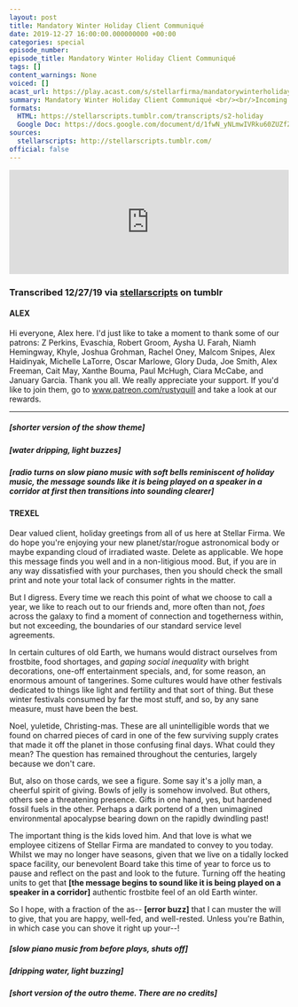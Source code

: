 ```yaml
---
layout: post
title: Mandatory Winter Holiday Client Communiqué
date: 2019-12-27 16:00:00.000000000 +00:00
categories: special
episode_number: 
episode_title: Mandatory Winter Holiday Client Communiqué
tags: []
content_warnings: None
voiced: []
acast_url: https://play.acast.com/s/stellarfirma/mandatorywinterholidayclientcommunique
summary: Mandatory Winter Holiday Client Communiqué <br/><br/>Incoming Message from Line Manager Hartro Piltz... Message reads- “So help me Trexel, if you don’t do this board forsaken message I will personally see to it that you spend the next year picking my toenails out of your soft pallet! RECORD A MESSAGE FOR YOUR CLIENTS!” <br/><br/>Response from Consultant Trexel Geistman- <br/><br/>*ERROR* MESSAGE UNREADABLE, APPEARS TO BE COMPRISED OF WAILING AND GNASHING OF TEETH <br/><br/>… <br/><br/>… <br/><br/>… <br/><br/>Audio attachment received from Consultant Trexel Geistman with following notation- <br/><br/>“Take your flesh and be gone incalcitrant star devil!”
formats: 
  HTML: https://stellarscripts.tumblr.com/transcripts/s2-holiday
  Google Doc: https://docs.google.com/document/d/1fwN_yNLmwIVRku60ZUZfZevoJEQYoVAqC7xpw8PeBJU/edit
sources:
  stellarscripts: http://stellarscripts.tumblr.com/
official: false
---
```


<iframe title="Embed Player" width="100%" height="188px" src="https://embed.acast.com/stellarfirma/mandatorywinterholidayclientcommunique" scrolling="no" frameBorder="0" style="border:none;overflow:hidden;"></iframe>

### Transcribed 12/27/19 via [stellarscripts](https://stellarscripts.tumblr.com/) on tumblr

#### ALEX

Hi everyone, Alex here. I'd just like to take a moment to thank some of our patrons: Z Perkins, Evaschia, Robert Groom, Aysha U. Farah, Niamh Hemingway, Khyle, Joshua Grohman, Rachel Oney, Malcom Snipes, Alex Haidinyak, Michelle LaTorre, Oscar Marlowe, Glory Duda, Joe Smith, Alex Freeman, Cait May, Xanthe Bouma, Paul McHugh, Ciara McCabe, and January Garcia. Thank you all. We really appreciate your support. If you'd like to join them, go to www.patreon.com/rustyquill and take a look at our rewards.

------

##### [shorter version of the show theme]

##### [water dripping, light buzzes]

##### [radio turns on slow piano music with soft bells reminiscent of holiday music, the message sounds like it is being played on a speaker in a corridor at first then transitions into sounding clearer]

#### TREXEL

Dear valued client, holiday greetings from all of us here at Stellar Firma. We do hope you're enjoying your new planet/star/rogue astronomical body or maybe expanding cloud of irradiated waste. Delete as applicable. We hope this message finds you well and in a non-litigious mood. But, if you are in any way dissatisfied with your purchases, then you should check the small print and note your total lack of consumer rights in the matter. 

But I digress. Every time we reach this point of what we choose to call a year, we like to reach out to our friends and, more often than not, *foes* across the galaxy to find a moment of connection and togetherness within, but not exceeding, the boundaries of our standard service level agreements. 

In certain cultures of old Earth, we humans would distract ourselves from frostbite, food shortages, and *gaping social inequality* with bright decorations, one-off entertainment specials, and, for some reason, an enormous amount of tangerines. Some cultures would have other festivals dedicated to things like light and fertility and that sort of thing. But these winter festivals consumed by far the most stuff, and so, by any sane measure, must have been the best. 

Noel, yuletide, Christing-mas. These are all unintelligible words that we found on charred pieces of card in one of the few surviving supply crates that made it off the planet in those confusing final days. What could they mean? The question has remained throughout the centuries, largely because we don't care. 

But, also on those cards, we see a figure. Some say it's a jolly man, a cheerful spirit of giving. Bowls of jelly is somehow involved. But others, others see a threatening presence. Gifts in one hand, yes, but hardened fossil fuels in the other. Perhaps a dark portend of a then unimagined environmental apocalypse bearing down on the rapidly dwindling past! 

The important thing is the kids loved him. And that love is what we employee citizens of Stellar Firma are mandated to convey to you today. Whilst we may no longer have seasons, given that we live on a tidally locked space facility, our benevolent Board take this time of year to force us to pause and reflect on the past and look to the future. Turning off the heating units to get that __[the message begins to sound like it is being played on a speaker in a corridor]__ authentic frostbite feel of an old Earth winter. 

So I hope, with a fraction of the as-- __[error buzz]__ that I can muster the will to give, that you are happy, well-fed, and well-rested. Unless you're Bathin, in which case you can shove it right up your--!

##### [slow piano music from before plays, shuts off]

##### [dripping water, light buzzing]

##### [short version of the outro theme. There are no credits]
